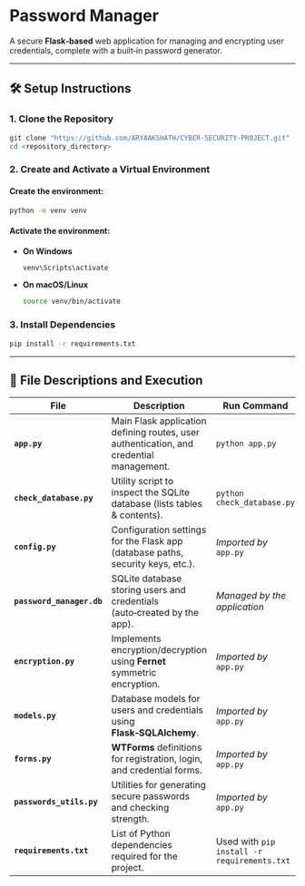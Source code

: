 
# Password Manager

A secure **Flask‑based** web application for managing and encrypting user credentials, complete with a built‑in password generator.

---

## 🛠️ Setup Instructions

### 1. Clone the Repository

```bash
git clone "https://github.com/ARYAAKSHATH/CYBER-SECURITY-PROJECT.git"
cd <repository_directory>
````

### 2. Create and Activate a Virtual Environment

#### Create the environment:

```bash
python -m venv venv
```

#### Activate the environment:

* **On Windows**

  ```bash
  venv\Scripts\activate
  ```

* **On macOS/Linux**

  ```bash
  source venv/bin/activate
  ```

### 3. Install Dependencies

```bash
pip install -r requirements.txt
```

---

## 📁 File Descriptions and Execution

| File                      | Description                                                                             | Run Command                                 |
| ------------------------- | --------------------------------------------------------------------------------------- | ------------------------------------------- |
| **`app.py`**              | Main Flask application defining routes, user authentication, and credential management. | `python app.py`                             |
| **`check_database.py`**   | Utility script to inspect the SQLite database (lists tables & contents).                | `python check_database.py`                  |
| **`config.py`**           | Configuration settings for the Flask app (database paths, security keys, etc.).         | *Imported by* `app.py`                      |
| **`password_manager.db`** | SQLite database storing users and credentials (auto‑created by the app).                | *Managed by the application*                |
| **`encryption.py`**       | Implements encryption/decryption using **Fernet** symmetric encryption.                 | *Imported by* `app.py`                      |
| **`models.py`**           | Database models for users and credentials using **Flask‑SQLAlchemy**.                   | *Imported by* `app.py`                      |
| **`forms.py`**            | **WTForms** definitions for registration, login, and credential forms.                  | *Imported by* `app.py`                      |
| **`passwords_utils.py`**  | Utilities for generating secure passwords and checking strength.                        | *Imported by* `app.py`                      |
| **`requirements.txt`**    | List of Python dependencies required for the project.                                   | Used with `pip install -r requirements.txt` |
